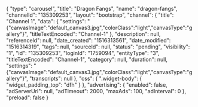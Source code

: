 {
    "type": "carousel",
    "title": "Dragon Fangs",
    "name": "dragon-fangs",
    "channelId": "135309253",
    "layout": "bootstrap",
    "channel": {
        "title": "Channel 1",
        "data": {
            "settings": "{\"canvasImage\":\"default_canvas3.jpg\",\"colorClass\":\"light\",\"canvasType\":\"gallery\"}",
            "titleTextEncoded": "Channel-1"
        },
        "description": null,
        "referenceId": null,
        "date_created": "1516313561",
        "date_modified": "1516314319",
        "tags": null,
        "sourceId": null,
        "status": "pending",
        "visibility": "1",
        "id": "135309253",
        "loginId": "1759094",
        "entityType": "3",
        "titleTextEncoded": "Channel-1",
        "category": null,
        "duration": null,
        "settings": "{\"canvasImage\":\"default_canvas3.jpg\",\"colorClass\":\"light\",\"canvasType\":\"gallery\"}",
        "transcripts": null
    },
    "css": {
        ".widget-body": {
            "widget_padding_top": "dfh"
        }
    },
    "advertising": {
        "enabled": false,
        "adServerUrl": null,
        "adTimeout": 2000,
        "maxAds": 100,
        "adInterval": 0
    },
    "preload": false
}